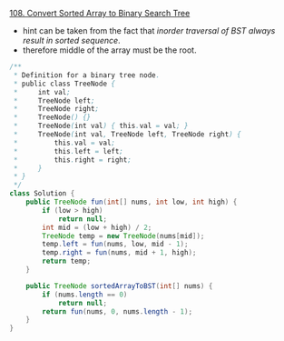 [108. Convert Sorted Array to Binary Search Tree](https://leetcode.com/problems/convert-sorted-array-to-binary-search-tree/)

- hint can be taken from the fact that _inorder traversal of BST always result in sorted sequence_.
- therefore middle of the array must be the root.

```java
/**
 * Definition for a binary tree node.
 * public class TreeNode {
 *     int val;
 *     TreeNode left;
 *     TreeNode right;
 *     TreeNode() {}
 *     TreeNode(int val) { this.val = val; }
 *     TreeNode(int val, TreeNode left, TreeNode right) {
 *         this.val = val;
 *         this.left = left;
 *         this.right = right;
 *     }
 * }
 */
class Solution {
    public TreeNode fun(int[] nums, int low, int high) {
        if (low > high)
            return null;
        int mid = (low + high) / 2;
        TreeNode temp = new TreeNode(nums[mid]);
        temp.left = fun(nums, low, mid - 1);
        temp.right = fun(nums, mid + 1, high);
        return temp;
    }

    public TreeNode sortedArrayToBST(int[] nums) {
        if (nums.length == 0)
            return null;
        return fun(nums, 0, nums.length - 1);
    }
}
```
